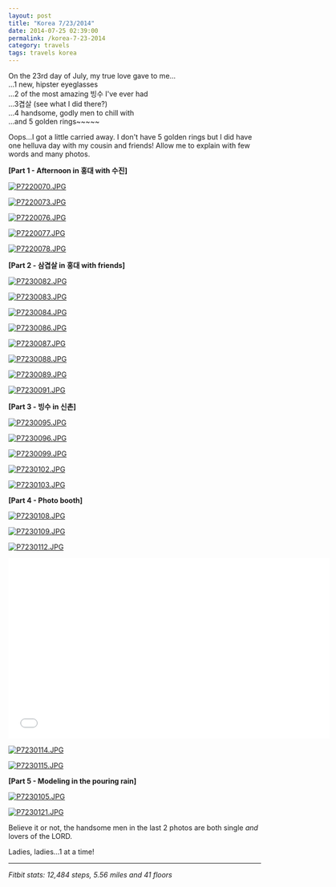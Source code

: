 ```yaml
---
layout: post
title: "Korea 7/23/2014"
date: 2014-07-25 02:39:00
permalink: /korea-7-23-2014
category: travels 
tags: travels korea
---
```

On the 23rd day of July, my true love gave to me...  
...1 new, hipster eyeglasses  
...2 of the most amazing 빙수 I've ever had  
...3겹살 (see what I did there?)  
...4 handsome, godly men to chill with  
...and 5 golden rings~~~~~

Oops...I got a little carried away. I don't have 5 golden rings but I did have one helluva day with my cousin and friends! Allow me to explain with few words and many photos.

**[Part 1 - Afternoon in 홍대 with 수진]**

[![P7220070.JPG](https://d23f6h5jpj26xu.cloudfront.net/auufjgzborhrg_small.jpg)](http://img.svbtle.com/auufjgzborhrg.jpg)

[![P7220073.JPG](https://d23f6h5jpj26xu.cloudfront.net/lzaxjezse88wq_small.jpg)](http://img.svbtle.com/lzaxjezse88wq.jpg)

[![P7220076.JPG](https://d23f6h5jpj26xu.cloudfront.net/lem7atck665hnq_small.jpg)](http://img.svbtle.com/lem7atck665hnq.jpg)

[![P7220077.JPG](https://d23f6h5jpj26xu.cloudfront.net/0son9vlctikla_small.jpg)](http://img.svbtle.com/0son9vlctikla.jpg)

[![P7220078.JPG](https://d23f6h5jpj26xu.cloudfront.net/rm3brdjxgr3hkg_small.jpg)](http://img.svbtle.com/rm3brdjxgr3hkg.jpg)

**[Part 2 - 삼겹살 in 홍대 with friends]**

[![P7230082.JPG](https://d23f6h5jpj26xu.cloudfront.net/qnb4pq0nnnvsa_small.jpg)](http://img.svbtle.com/qnb4pq0nnnvsa.jpg)

[![P7230083.JPG](https://d23f6h5jpj26xu.cloudfront.net/k3msvubxkuhdvw_small.jpg)](http://img.svbtle.com/k3msvubxkuhdvw.jpg)

[![P7230084.JPG](https://d23f6h5jpj26xu.cloudfront.net/e2rbrofjh3cmwa_small.jpg)](http://img.svbtle.com/e2rbrofjh3cmwa.jpg)

[![P7230086.JPG](https://d23f6h5jpj26xu.cloudfront.net/tnqbswkl8qlfa_small.jpg)](http://img.svbtle.com/tnqbswkl8qlfa.jpg)

[![P7230087.JPG](https://d23f6h5jpj26xu.cloudfront.net/rvxupcxa70xaiw_small.jpg)](http://img.svbtle.com/rvxupcxa70xaiw.jpg)

[![P7230088.JPG](https://d23f6h5jpj26xu.cloudfront.net/yqxiqpewmlz5ka_small.jpg)](http://img.svbtle.com/yqxiqpewmlz5ka.jpg)

[![P7230089.JPG](https://d23f6h5jpj26xu.cloudfront.net/7vpxq8ow3fk5bq_small.jpg)](http://img.svbtle.com/7vpxq8ow3fk5bq.jpg)

[![P7230091.JPG](https://d23f6h5jpj26xu.cloudfront.net/3lstrnmdwkjjw_small.jpg)](http://img.svbtle.com/3lstrnmdwkjjw.jpg)

**[Part 3 - 빙수 in 신촌]**

[![P7230095.JPG](https://d23f6h5jpj26xu.cloudfront.net/slsyxyw3y4p5da_small.jpg)](http://img.svbtle.com/slsyxyw3y4p5da.jpg)

[![P7230096.JPG](https://d23f6h5jpj26xu.cloudfront.net/ul18xjgpji8a_small.jpg)](http://img.svbtle.com/ul18xjgpji8a.jpg)

[![P7230099.JPG](https://d23f6h5jpj26xu.cloudfront.net/vbopvx4bze28pw_small.jpg)](http://img.svbtle.com/vbopvx4bze28pw.jpg)

[![P7230102.JPG](https://d23f6h5jpj26xu.cloudfront.net/3xr02zicyxboqw_small.jpg)](http://img.svbtle.com/3xr02zicyxboqw.jpg)

[![P7230103.JPG](https://d23f6h5jpj26xu.cloudfront.net/tupbzh4i9kznbw_small.jpg)](http://img.svbtle.com/tupbzh4i9kznbw.jpg)

**[Part 4 - Photo booth]**

[![P7230108.JPG](https://d23f6h5jpj26xu.cloudfront.net/uauvom4x5g7akg_small.jpg)](http://img.svbtle.com/uauvom4x5g7akg.jpg)

[![P7230109.JPG](https://d23f6h5jpj26xu.cloudfront.net/tnlswwhfzzig_small.jpg)](http://img.svbtle.com/tnlswwhfzzig.jpg)

[![P7230112.JPG](https://d23f6h5jpj26xu.cloudfront.net/gwgabncv16ix7q_small.jpg)](http://img.svbtle.com/gwgabncv16ix7q.jpg)

<iframe width="640" height="360" src="//www.youtube.com/embed/EmIrf_u1ze0" frameborder="0" allowfullscreen></iframe>

[![P7230114.JPG](https://d23f6h5jpj26xu.cloudfront.net/zo2iljes9dwtxa_small.jpg)](http://img.svbtle.com/zo2iljes9dwtxa.jpg)

[![P7230115.JPG](https://d23f6h5jpj26xu.cloudfront.net/gc0wxpxw2vrwq_small.jpg)](http://img.svbtle.com/gc0wxpxw2vrwq.jpg)

**[Part 5 - Modeling in the pouring rain]**

[![P7230105.JPG](https://d23f6h5jpj26xu.cloudfront.net/oaroagu6kkizoa_small.jpg)](http://img.svbtle.com/oaroagu6kkizoa.jpg)

[![P7230121.JPG](https://d23f6h5jpj26xu.cloudfront.net/arclrm1f6kbfw_small.jpg)](http://img.svbtle.com/arclrm1f6kbfw.jpg)

Believe it or not, the handsome men in the last 2 photos are both single *and* lovers of the LORD.

Ladies, ladies...1 at a time!

***

*Fitbit stats: 12,484 steps, 5.56 miles and 41 floors*
